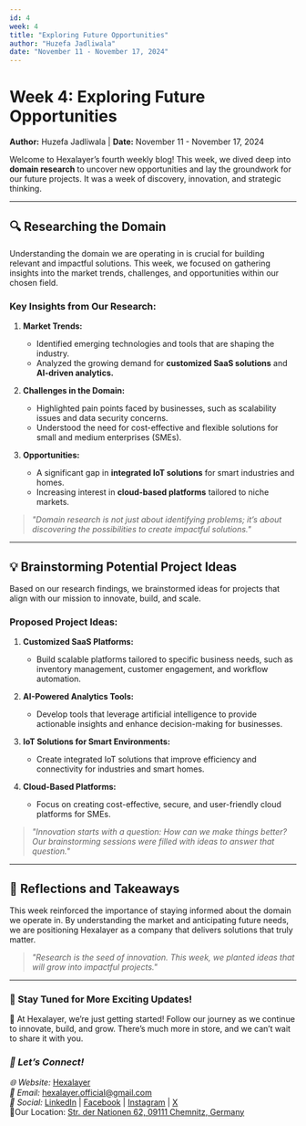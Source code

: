 ```yaml
---
id: 4
week: 4
title: "Exploring Future Opportunities"
author: "Huzefa Jadliwala"
date: "November 11 - November 17, 2024"
---
```


# Week 4: Exploring Future Opportunities

**Author:** Huzefa Jadliwala | **Date:** November 11 - November 17, 2024

Welcome to Hexalayer’s fourth weekly blog! This week, we dived deep into **domain research** to uncover new opportunities and lay the groundwork for our future projects. It was a week of discovery, innovation, and strategic thinking.

---

## 🔍 **Researching the Domain**

Understanding the domain we are operating in is crucial for building relevant and impactful solutions. This week, we focused on gathering insights into the market trends, challenges, and opportunities within our chosen field.

### Key Insights from Our Research:

1. **Market Trends:**

   - Identified emerging technologies and tools that are shaping the industry.
   - Analyzed the growing demand for **customized SaaS solutions** and **AI-driven analytics.**

2. **Challenges in the Domain:**

   - Highlighted pain points faced by businesses, such as scalability issues and data security concerns.
   - Understood the need for cost-effective and flexible solutions for small and medium enterprises (SMEs).

3. **Opportunities:**
   - A significant gap in **integrated IoT solutions** for smart industries and homes.
   - Increasing interest in **cloud-based platforms** tailored to niche markets.

> _"Domain research is not just about identifying problems; it’s about discovering the possibilities to create impactful solutions."_

---

## 💡 **Brainstorming Potential Project Ideas**

Based on our research findings, we brainstormed ideas for projects that align with our mission to innovate, build, and scale.

### Proposed Project Ideas:

1. **Customized SaaS Platforms:**

   - Build scalable platforms tailored to specific business needs, such as inventory management, customer engagement, and workflow automation.

2. **AI-Powered Analytics Tools:**

   - Develop tools that leverage artificial intelligence to provide actionable insights and enhance decision-making for businesses.

3. **IoT Solutions for Smart Environments:**

   - Create integrated IoT solutions that improve efficiency and connectivity for industries and smart homes.

4. **Cloud-Based Platforms:**
   - Focus on creating cost-effective, secure, and user-friendly cloud platforms for SMEs.

> _"Innovation starts with a question: How can we make things better? Our brainstorming sessions were filled with ideas to answer that question."_

---

## 🎉 **Reflections and Takeaways**

This week reinforced the importance of staying informed about the domain we operate in. By understanding the market and anticipating future needs, we are positioning Hexalayer as a company that delivers solutions that truly matter.

> _"Research is the seed of innovation. This week, we planted ideas that will grow into impactful projects."_

---

### 🚀 Stay Tuned for More Exciting Updates!

🌟 At Hexalayer, we’re just getting started! Follow our journey as we continue to innovate, build, and grow. There’s much more in store, and we can’t wait to share it with you.

### _💬 Let’s Connect!_

_🌐 Website:_ [Hexalayer](https://hexalayer.vercel.app/)  
_📧 Email:_ hexalayer.official@gmail.com  
_📱 Social:_ [LinkedIn](https://linkedin.com/company/hexalayer-ln) | [Facebook](https://www.facebook.com/profile.php?id=61568292851414) | [Instagram](https://instagram.com/hexalayer) | [X](https://x.com/hexalayer_x)  
📍Our Location: [Str. der Nationen 62, 09111 Chemnitz, Germany](https://www.google.com/maps?q=Str.+der+Nationen+62,+09111+Chemnitz,+Germany)
